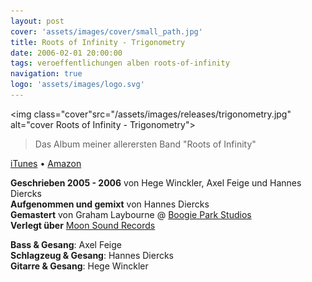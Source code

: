 ```yaml
---
layout: post
cover: 'assets/images/cover/small_path.jpg'
title: Roots of Infinity - Trigonometry
date: 2006-02-01 20:00:00
tags: veroeffentlichungen alben roots-of-infinity
navigation: true
logo: 'assets/images/logo.svg'
---
```


<img class="cover"src="/assets/images/releases/trigonometry.jpg" alt="cover Roots of Infinity - Trigonometry">

> Das Album meiner allerersten Band "Roots of Infinity"

<!-- more -->

[iTunes](https://itunes.apple.com/us/album/trigonometry/id793517248) &bull; [Amazon](http://www.amazon.de/gp/product/B000MGAZ9I?qid=1449784703)

__Geschrieben 2005 - 2006__ von Hege Winckler, Axel Feige und Hannes Diercks  
__Aufgenommen und gemixt__ von Hannes Diercks  
__Gemastert__ von Graham Laybourne @ [Boogie Park Studios](http://www.boogiepark.de/)  
__Verlegt über__ [Moon Sound Records](http://www.moonsound-records.de/)

__Bass & Gesang__: Axel Feige  
__Schlagzeug & Gesang__: Hannes Diercks  
__Gitarre & Gesang__: Hege Winckler  